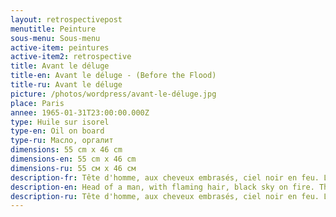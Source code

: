 ```yaml
---
layout: retrospectivepost
menutitle: Peinture
sous-menu: Sous-menu
active-item: peintures
active-item2: retrospective
title: Avant le déluge
title-en: Avant le déluge - (Before the Flood)
title-ru: Avant le déluge
picture: /photos/wordpress/avant-le-déluge.jpg
place: Paris
annee: 1965-01-31T23:00:00.000Z
type: Huile sur isorel
type-en: Oil on board
type-ru: Масло, оргалит
dimensions: 55 cm x 46 cm
dimensions-en: 55 cm x 46 cm
dimensions-ru: 55 см x 46 см
description-fr: Tête d'homme, aux cheveux embrasés, ciel noir en feu. La catastrophe arrive !
description-en: Head of a man, with flaming hair, black sky on fire. The disaster is coming!
description-ru: Tête d'homme, aux cheveux embrasés, ciel noir en feu. La catastrophe arrive !
---
```


